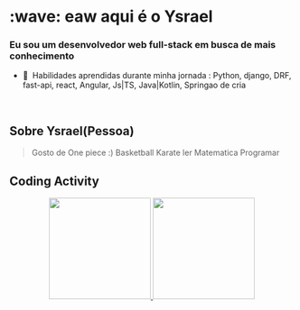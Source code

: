 
 
</div>
      <h1 align="left" id="macropower-title">:wave: eaw aqui é o Ysrael</h1>
<h3 align="left">Eu sou um desenvolvedor web full-stack em busca de mais conhecimento</h3>

<p align="left">

- :seedling: &nbsp;Habilidades aprendidas durante minha jornada : Python, django, DRF, fast-api, react, Angular, Js|TS, Java|Kotlin, Springao de cria


<br>

<h2 align="left" id="macropower-tech">Sobre Ysrael(Pessoa)</h2>

> Gosto de One piece :)
> Basketball
> Karate 
> ler
> Matematica
> Programar
<center>

</center>
<h2 align="left">Coding Activity</h2>

 <div align="center">
  <a href="https://github.com/ysrael12">
  <img height="180em" src="https://github-readme-stats.vercel.app/api?username=ysrael12&show_icons=true&theme=react&include_all_commits=true&count_private=true"/>
  <img height="180em" src="https://github-readme-stats.vercel.app/api/top-langs/?username=ysrael12&layout=compact&langs_count=7&theme=react"/>
</div>

<!-- links -->

[linkedin]:https://www.linkedin.com/in/ysrael-sacrati/ "Ysrael LinkedIn"
